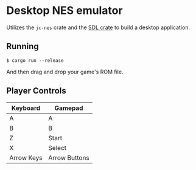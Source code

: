 # Desktop NES emulator

Utilizes the `jc-nes` crate and the [SDL crate](https://github.com/Rust-SDL2/rust-sdl2) to build a desktop application.

## Running

```
$ cargo run --release
```

And then drag and drop your game's ROM file.

## Player Controls

| Keyboard   | Gamepad       |
| ---------- | ------------- |
| A          | A             |
| B          | B             |
| Z          | Start         |
| X          | Select        |
| Arrow Keys | Arrow Buttons |

